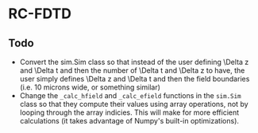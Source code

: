RC-FDTD
=======

Todo
----
* Convert the sim.Sim class so that instead of the user defining \Delta z and \Delta t and then the number of \Delta t and \Delta z to have, the user simply defines \Delta z and \Delta t and then the field boundaries (i.e. 10 microns wide, or something similar)
* Change the `_calc_hfield` and `_calc_efield` functions in the `sim.Sim` class so that they compute their values using array operations, not by looping through the array indicies. This will make for more efficient calculations (it takes advantage of Numpy's built-in optimizations).